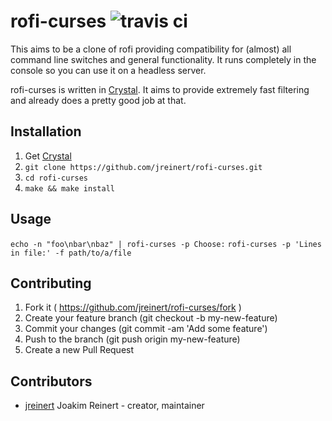 # rofi-curses ![travis ci](https://travis-ci.org/jreinert/rofi-curses.svg?branch=master)

This aims to be a clone of rofi providing compatibility for (almost) all
command line switches and general functionality. It runs completely in the
console so you can use it on a headless server.

rofi-curses is written in [Crystal](http://crystal-lang.org). It aims to
provide extremely fast filtering and already does a pretty good job at that.

## Installation

1. Get [Crystal](http://crystal-lang.org)
2. `git clone https://github.com/jreinert/rofi-curses.git`
3. `cd rofi-curses`
4. `make && make install`

## Usage

`echo -n "foo\nbar\nbaz" | rofi-curses -p Choose:`
`rofi-curses -p 'Lines in file:' -f path/to/a/file`

## Contributing

1. Fork it ( https://github.com/jreinert/rofi-curses/fork )
2. Create your feature branch (git checkout -b my-new-feature)
3. Commit your changes (git commit -am 'Add some feature')
4. Push to the branch (git push origin my-new-feature)
5. Create a new Pull Request

## Contributors

- [jreinert](https://github.com/jreinert) Joakim Reinert - creator, maintainer
